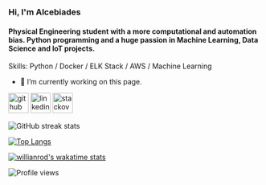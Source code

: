### Hi, I'm Alcebiades
####   Physical Engineering student with a more computational and automation bias. Python programming and a huge passion in Machine Learning, Data Science and IoT projects.

Skills: Python / Docker / ELK Stack / AWS / Machine Learning

- 🔭 I’m currently working on this page. 


[<img src='https://cdn.jsdelivr.net/npm/simple-icons@3.0.1/icons/github.svg' alt='github' height='40'>](https://github.com/AlceFilho)  [<img src='https://cdn.jsdelivr.net/npm/simple-icons@3.0.1/icons/linkedin.svg' alt='linkedin' height='40'>](https://www.linkedin.com/in/alcebiadesfilho/)  [<img src='https://cdn.jsdelivr.net/npm/simple-icons@3.0.1/icons/stackoverflow.svg' alt='stackoverflow' height='40'>](https://stackoverflow.com/users/14145420/alcefilho)  


![GitHub streak stats](https://github-readme-streak-stats.herokuapp.com/?user=AlceFilho&theme=tokyonight)  

[![Top Langs](https://github-readme-stats.vercel.app/api/top-langs/?username=AlceFilho&theme=tokyonight)](https://github.com/AlceFilho/github-readme-stats)

[![willianrod's wakatime stats](https://github-readme-stats.vercel.app/api/wakatime?username=AlceFilho)](https://github.com/AlceFilho/github-readme-stats)


![Profile views](https://gpvc.arturio.dev/AlceFilho)  

